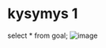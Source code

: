 # kysymys 1
select * from goal;
![image](https://github.com/user-attachments/assets/55abd2ee-5543-49e1-9c0c-77964c34c2b2)
